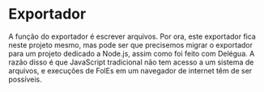 # Exportador

A função do exportador é escrever arquivos. Por ora, este exportador fica neste projeto mesmo, mas pode ser que precisemos migrar o exportador para um projeto dedicado a Node.js, assim como foi feito com Delégua. A razão disso é que JavaScript tradicional não tem acesso a um sistema de arquivos, e execuções de FolEs em um navegador de internet têm de ser possíveis. 